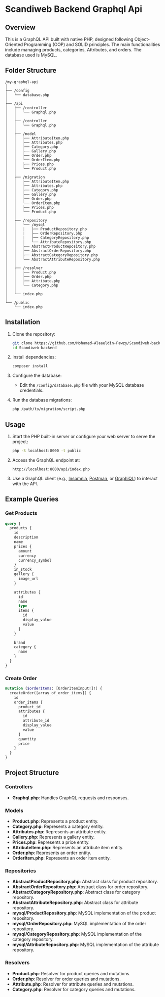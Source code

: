 # Scandiweb Backend Graphql Api

## Overview

This is a GraphQL API built with native PHP, designed following Object-Oriented Programming (OOP) and SOLID principles. The main functionalities include managing products, categories, Attributes, and orders. The database used is MySQL.

## Folder Structure

```
/my-graphql-api
│
├── /config
│   └── database.php
│
├── /api
│   ├── /controller
│   │   └── Graphql.php
│   │
│   ├── /controller
│   │   └── Graphql.php
│   │
│   ├── /model
│   │   ├── AttributeItem.php
│   │   ├── Attributes.php
│   │   ├── Category.php
│   │   ├── Gallery.php
│   │   ├── Order.php
│   │   └── OrderItem.php
│   │   ├── Prices.php
│   │   └── Product.php
│   │
│   ├── /migration
│   │   ├── AttributeItem.php
│   │   ├── Attributes.php
│   │   ├── Category.php
│   │   ├── Gallery.php
│   │   ├── Order.php
│   │   └── OrderItem.php
│   │   ├── Prices.php
│   │   └── Product.php
│   │
│   ├── /repository
│   │   └── /mysql
│   │   |   ├── ProductRepository.php
│   │   |   ├── OrderRepository.php
│   │   |   ├── CategoryRepository.php
│   │   |   └── AttributeRepository.php
│   │   ├── AbstractProductRepository.php
│   │   ├── AbstractOrderRepository.php
│   │   ├── AbstractCategoryRepository.php
│   │   └── AbstractAttributeRepository.php
│   │
│   ├── /resolver
│   │   ├── Product.php
│   │   ├── Order.php
│   │   ├── Attribute.php
│   │   └── Category.php
│   │
│   └── index.php
│
└── /public
    └── index.php
```

## Installation

1. Clone the repository:

   ```sh
   git clone https://github.com/Mohamed-Alaaeldin-Fawzy/Scandiweb-backend.git
   cd Scandiweb-backend
   ```

2. Install dependencies:

   ```sh
   composer install
   ```

3. Configure the database:

   - Edit the `/config/database.php` file with your MySQL database credentials.

4. Run the database migrations:
   ```sh
   php /path/to/migration/script.php
   ```

## Usage

1. Start the PHP built-in server or configure your web server to serve the project:

   ```sh
   php -S localhost:8000 -t public
   ```

2. Access the GraphQL endpoint at:

   ```
   http://localhost:8000/api/index.php
   ```

3. Use a GraphQL client (e.g., [Insomnia](https://insomnia.rest/), [Postman](https://www.postman.com/), or [GraphiQL](https://github.com/graphql/graphiql)) to interact with the API.

## Example Queries

### Get Products

```graphql
query {
  products {
    id
    description
    name
    prices {
      amount
      currency
      currency_symbol
    }
    in_stock
    gallery {
      image_url
    }

    attributes {
      id
      name
      type
      items {
        id
        display_value
        value
      }
    }

    brand
    category {
      name
    }
  }
}
```

### Create Order

```graphql
mutation ($orderItems: [OrderItemInput!]!) {
  createOrder([array_of_order_items]) {
    id
    order_items {
      product_id
      attributes {
        id
        attribute_id
        display_value
        value
      }
      quantity
      price
    }
  }
}
```

## Project Structure

### Controllers

- **Graphql.php**: Handles GraphQL requests and responses.

### Models

- **Product.php**: Represents a product entity.
- **Category.php**: Represents a category entity.
- **Attributes.php**: Represents an attribute entity.
- **Gallery.php**: Represents a gallery entity.
- **Prices.php**: Represents a price entity.
- **AttributeItem.php**: Represents an attribute item entity.
- **Order.php**: Represents an order entity.
- **OrderItem.php**: Represents an order item entity.

### Repositories

- **AbstractProductRepository.php**: Abstract class for product repository.
- **AbstractOrderRepository.php**: Abstract class for order repository.
- **AbstractCategoryRepository.php**: Abstract class for category repository.
- **AbstractAttributeRepository.php**: Abstract class for attribute repository.
- **mysql/ProductRepository.php**: MySQL implementation of the product repository.
- **mysql/OrderRepository.php**: MySQL implementation of the order repository.
- **mysql/CategoryRepository.php**: MySQL implementation of the category repository.
- **mysql/AttributeRepository.php**: MySQL implementation of the attribute repository.

### Resolvers

- **Product.php**: Resolver for product queries and mutations.
- **Order.php**: Resolver for order queries and mutations.
- **Attribute.php**: Resolver for attribute queries and mutations.
- **Category.php**: Resolver for category queries and mutations.
